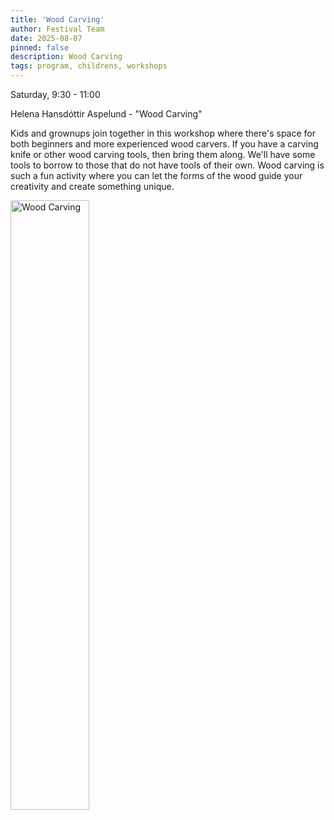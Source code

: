 ```yaml
---
title: 'Wood Carving'
author: Festival Team
date: 2025-08-07
pinned: false
description: Wood Carving
tags: program, childrens, workshops
---
```


<script>
    import Image from  '$lib/Image.svelte'
</script>

Saturday, 9:30 - 11:00

Helena Hansdóttir Aspelund - "Wood Carving"

Kids and grownups join together in this workshop where there's space for both beginners and more experienced wood carvers. If you have a carving knife or other wood carving tools, then bring them along. We'll have some tools to borrow to those that do not have tools of their own. Wood carving is such a fun activity where you can let the forms of the wood guide your creativity and create something unique.

<Image 
  src='program/childrens-workshops/31-wood-carving.png'
  caption='Wood Carving'
  alt='Wood Carving'
  width='50%'/> 